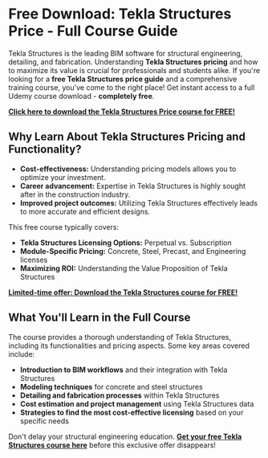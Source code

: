 # Free Download: Tekla Structures Price - Full Course Guide

Tekla Structures is the leading BIM software for structural engineering, detailing, and fabrication. Understanding **Tekla Structures pricing** and how to maximize its value is crucial for professionals and students alike. If you're looking for a **free Tekla Structures price guide** and a comprehensive training course, you've come to the right place! Get instant access to a full Udemy course download - **completely free**.

[**Click here to download the Tekla Structures Price course for FREE!**](https://udemywork.com/tekla-structures-price)

## Why Learn About Tekla Structures Pricing and Functionality?

*   **Cost-effectiveness:** Understanding pricing models allows you to optimize your investment.
*   **Career advancement:** Expertise in Tekla Structures is highly sought after in the construction industry.
*   **Improved project outcomes:** Utilizing Tekla Structures effectively leads to more accurate and efficient designs.

This free course typically covers:

*   **Tekla Structures Licensing Options:** Perpetual vs. Subscription
*   **Module-Specific Pricing:** Concrete, Steel, Precast, and Engineering licenses
*   **Maximizing ROI:** Understanding the Value Proposition of Tekla Structures

[**Limited-time offer: Download the Tekla Structures course for FREE!**](https://udemywork.com/tekla-structures-price)

## What You'll Learn in the Full Course

The course provides a thorough understanding of Tekla Structures, including its functionalities and pricing aspects. Some key areas covered include:

*   **Introduction to BIM workflows** and their integration with Tekla Structures
*   **Modeling techniques** for concrete and steel structures
*   **Detailing and fabrication processes** within Tekla Structures
*   **Cost estimation and project management** using Tekla Structures data
*   **Strategies to find the most cost-effective licensing** based on your specific needs

Don't delay your structural engineering education. **[Get your free Tekla Structures course here](https://udemywork.com/tekla-structures-price)** before this exclusive offer disappears!

